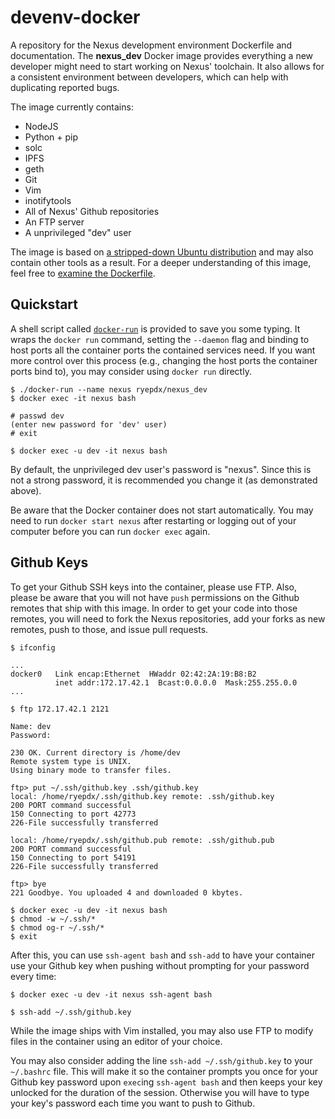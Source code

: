 # devenv-docker

A repository for the Nexus development environment Dockerfile and documentation.
The **nexus_dev** Docker image provides everything a new developer might need to
start working on Nexus' toolchain. It also allows for a consistent environment
between developers, which can help with duplicating reported bugs.

The image currently contains:

- NodeJS
- Python + pip
- solc
- IPFS
- geth
- Git
- Vim
- inotifytools
- All of Nexus' Github repositories
- An FTP server
- A unprivileged "dev" user

The image is based on [a stripped-down Ubuntu
distribution](https://github.com/phusion/baseimage-docker) and may also contain
other tools as a result. For a deeper understanding of this image, feel free to
[examine the Dockerfile](base-image/Dockerfile).

## Quickstart

A shell script called [`docker-run`](docker-run) is provided to save you some
typing. It wraps the `docker run` command, setting the `--daemon` flag and
binding to host ports all the container ports the contained services need. If
you want more control over this process (e.g., changing the host ports the
container ports bind to), you may consider using `docker run` directly.

```
$ ./docker-run --name nexus ryepdx/nexus_dev
$ docker exec -it nexus bash

# passwd dev
(enter new password for 'dev' user)
# exit

$ docker exec -u dev -it nexus bash
```

By default, the unprivileged dev user's password is "nexus". Since this is not a
strong password, it is recommended you change it (as demonstrated above).

Be aware that the Docker container does not start automatically. You may need to
run `docker start nexus` after restarting or logging out of your computer before
you can run `docker exec` again.

## Github Keys

To get your Github SSH keys into the container, please use FTP. Also, please be
aware that you will not have `push` permissions on the Github remotes that ship
with this image. In order to get your code into those remotes, you will need to
fork the Nexus repositories, add your forks as new remotes, push to those, and
issue pull requests.

```
$ ifconfig

...
docker0   Link encap:Ethernet  HWaddr 02:42:2A:19:B8:B2
          inet addr:172.17.42.1  Bcast:0.0.0.0  Mask:255.255.0.0
...

$ ftp 172.17.42.1 2121

Name: dev
Password:

230 OK. Current directory is /home/dev
Remote system type is UNIX.
Using binary mode to transfer files.

ftp> put ~/.ssh/github.key .ssh/github.key
local: /home/ryepdx/.ssh/github.key remote: .ssh/github.key
200 PORT command successful
150 Connecting to port 42773
226-File successfully transferred

local: /home/ryepdx/.ssh/github.pub remote: .ssh/github.pub
200 PORT command successful
150 Connecting to port 54191
226-File successfully transferred

ftp> bye
221 Goodbye. You uploaded 4 and downloaded 0 kbytes.

$ docker exec -u dev -it nexus bash
$ chmod -w ~/.ssh/*
$ chmod og-r ~/.ssh/*
$ exit
```

After this, you can use `ssh-agent bash` and `ssh-add` to have your container
use your Github key when pushing without prompting for your password every time:

```
$ docker exec -u dev -it nexus ssh-agent bash

$ ssh-add ~/.ssh/github.key
```

While the image ships with Vim installed, you may also use FTP to modify files
in the container using an editor of your choice.

You may also consider adding the line `ssh-add ~/.ssh/github.key` to your
`~/.bashrc` file. This will make it so the container prompts you once for your
Github key password upon `exec`ing `ssh-agent bash` and then keeps your key
unlocked for the duration of the session. Otherwise you will have to type your
key's password each time you want to push to Github.
